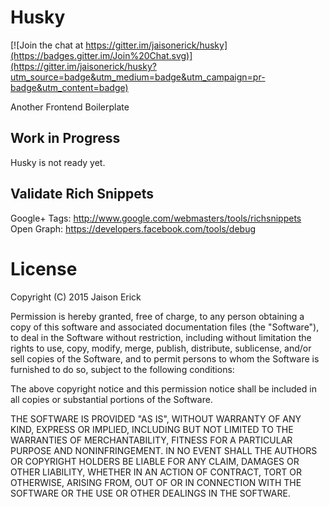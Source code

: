# Husky

[![Join the chat at https://gitter.im/jaisonerick/husky](https://badges.gitter.im/Join%20Chat.svg)](https://gitter.im/jaisonerick/husky?utm_source=badge&utm_medium=badge&utm_campaign=pr-badge&utm_content=badge)

Another Frontend Boilerplate

## Work in Progress

Husky is not ready yet.

## Validate Rich Snippets

Google+ Tags: http://www.google.com/webmasters/tools/richsnippets
Open Graph: https://developers.facebook.com/tools/debug

# License
Copyright (C) 2015 Jaison Erick

Permission is hereby granted, free of charge, to any person obtaining a copy of this software and associated documentation files (the "Software"), to deal in the Software without restriction, including without limitation the rights to use, copy, modify, merge, publish, distribute, sublicense, and/or sell copies of the Software, and to permit persons to whom the Software is furnished to do so, subject to the following conditions:

The above copyright notice and this permission notice shall be included in all copies or substantial portions of the Software.

THE SOFTWARE IS PROVIDED "AS IS", WITHOUT WARRANTY OF ANY KIND, EXPRESS OR IMPLIED, INCLUDING BUT NOT LIMITED TO THE WARRANTIES OF MERCHANTABILITY, FITNESS FOR A PARTICULAR PURPOSE AND NONINFRINGEMENT. IN NO EVENT SHALL THE AUTHORS OR COPYRIGHT HOLDERS BE LIABLE FOR ANY CLAIM, DAMAGES OR OTHER LIABILITY, WHETHER IN AN ACTION OF CONTRACT, TORT OR OTHERWISE, ARISING FROM, OUT OF OR IN CONNECTION WITH THE SOFTWARE OR THE USE OR OTHER DEALINGS IN THE SOFTWARE.



